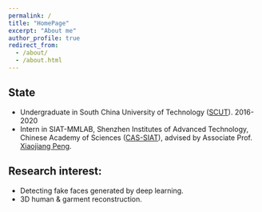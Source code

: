 ```yaml
---
permalink: /
title: "HomePage"
excerpt: "About me"
author_profile: true
redirect_from: 
  - /about/
  - /about.html
---
```


## State

* Undergraduate in South China University of Technology ([SCUT](https://www.scut.edu.cn/)). 2016-2020
* Intern in SIAT-MMLAB, Shenzhen Institutes of Advanced Technology, Chinese Academy of Sciences ([CAS-SIAT](http://www.siat.ac.cn/)), advised by Associate Prof. [Xiaojiang Peng](https://pengxj.github.io/). 

## Research interest:  
  * Detecting fake faces generated by deep learning.
  * 3D human & garment reconstruction.
